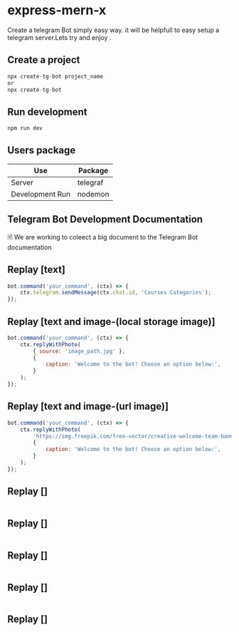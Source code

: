 # express-mern-x

Create a telegram Bot simply easy way.
it will be helpfull to easy setup a telegram server.Lets try and enjoy
.
## Create a project

```javascript
npx create-tg-bot project_name
or
npx create-tg-bot
```

## Run development

```javascript
npm run dev
```

## Users package

| Use             | Package                                                                |
| ----------------- | ------------------------------------------------------------------ |
| Server | telegraf |
| Development Run | nodemon |

## Telegram Bot Development Documentation
🗎 We are working to coleect a big document to the Telegram Bot documentation

## Replay [text]

```javascript
bot.command('your_command', (ctx) => {
    ctx.telegram.sendMessage(ctx.chat.id, 'Courses Categories');
});
```

## Replay [text and image-(local storage image)]

```javascript
bot.command('your_command', (ctx) => {
    ctx.replyWithPhoto(
        { source: 'image_path.jpg' },
        {
            caption: 'Welcome to the bot! Choose an option below:',
        }
    );
});
```

## Replay [text and image-(url image)]

```javascript
bot.command('your_command', (ctx) => {
    ctx.replyWithPhoto(
        'https://img.freepik.com/free-vector/creative-welcome-team-banner-corporate-hiring_1017-43282.jpg',
        {
            caption: 'Welcome to the bot! Choose an option below:',
        }
    );
});
```

## Replay []
```javascript

```

## Replay []
```javascript

```

## Replay []
```javascript

```

## Replay []
```javascript

```

## Replay []
```javascript

```